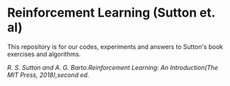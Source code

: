# Reinforcement Learning (Sutton et. al)

This repository is for our codes, experiments and answers to Sutton's book exercises and algorithms.

*R. S. Sutton and A. G. Barto.Reinforcement Learning: An Introduction(The MIT Press, 2018),second ed.*
